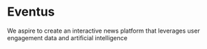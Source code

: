 # Eventus
We aspire to create an interactive news platform that leverages user engagement data and artificial intelligence
